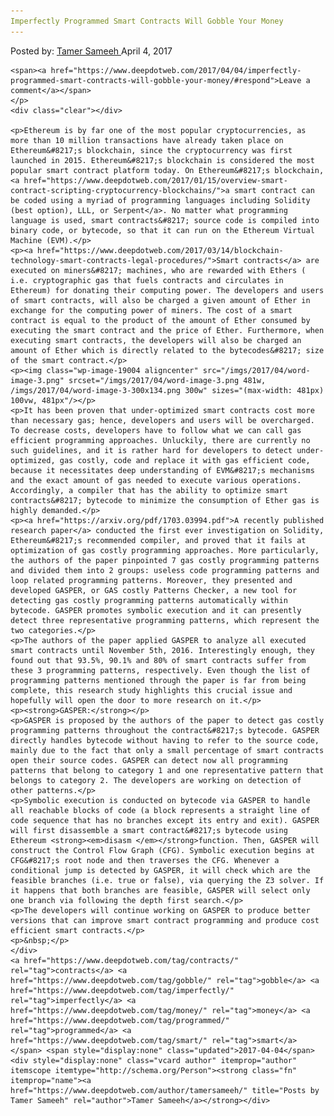 ```yaml
---
Imperfectly Programmed Smart Contracts Will Gobble Your Money
---
```

<article class="post-listing post-18993 post type-post status-publish format-standard has-post-thumbnail hentry  tag-contracts tag-gobble tag-imperfectly tag-money tag-programmed tag-smart">
    <div class="post-inner">
        <span>Posted by: <a href="https://www.deepdotweb.com/author/tamersameeh/" title="">Tamer Sameeh </a></span>
    <span>April 4, 2017</span>
    
    <span><a href="https://www.deepdotweb.com/2017/04/04/imperfectly-programmed-smart-contracts-will-gobble-your-money/#respond">Leave a comment</a></span>
    </p>
    <div class="clear"></div>
    
    <p>Ethereum is by far one of the most popular cryptocurrencies, as more than 10 million transactions have already taken place on Ethereum&#8217;s blockchain, since the cryptocurrency was first launched in 2015. Ethereum&#8217;s blockchain is considered the most popular smart contract platform today. On Ethereum&#8217;s blockchain, <a href="https://www.deepdotweb.com/2017/01/15/overview-smart-contract-scripting-cryptocurrency-blockchains/">a smart contract can be coded using a myriad of programming languages including Solidity (best option), LLL, or Serpent</a>. No matter what programming language is used, smart contracts&#8217; source code is compiled into binary code, or bytecode, so that it can run on the Ethereum Virtual Machine (EVM).</p>
    <p><a href="https://www.deepdotweb.com/2017/03/14/blockchain-technology-smart-contracts-legal-procedures/">Smart contracts</a> are executed on miners&#8217; machines, who are rewarded with Ethers ( i.e. cryptographic gas that fuels contracts and circulates in Ethereum) for donating their computing power. The developers and users of smart contracts, will also be charged a given amount of Ether in exchange for the computing power of miners. The cost of a smart contract is equal to the product of the amount of Ether consumed by executing the smart contract and the price of Ether. Furthermore, when executing smart contracts, the developers will also be charged an amount of Ether which is directly related to the bytecodes&#8217; size of the smart contract.</p>
    <p><img class="wp-image-19004 aligncenter" src="/imgs/2017/04/word-image-3.png" srcset="/imgs/2017/04/word-image-3.png 481w, /imgs/2017/04/word-image-3-300x134.png 300w" sizes="(max-width: 481px) 100vw, 481px"/></p>
    <p>It has been proven that under-optimized smart contracts cost more than necessary gas; hence, developers and users will be overcharged. To decrease costs, developers have to follow what we can call gas efficient programming approaches. Unluckily, there are currently no such guidelines, and it is rather hard for developers to detect under-optimized, gas costly, code and replace it with gas efficient code, because it necessitates deep understanding of EVM&#8217;s mechanisms and the exact amount of gas needed to execute various operations. Accordingly, a compiler that has the ability to optimize smart contracts&#8217; bytecode to minimize the consumption of Ether gas is highly demanded.</p>
    <p><a href="https://arxiv.org/pdf/1703.03994.pdf">A recently published research paper</a> conducted the first ever investigation on Solidity, Ethereum&#8217;s recommended compiler, and proved that it fails at optimization of gas costly programming approaches. More particularly, the authors of the paper pinpointed 7 gas costly programming patterns and divided them into 2 groups: useless code programming patterns and loop related programming patterns. Moreover, they presented and developed GASPER, or GAS costly Patterns Checker, a new tool for detecting gas costly programming patterns automatically within bytecode. GASPER promotes symbolic execution and it can presently detect three representative programming patterns, which represent the two categories.</p>
    <p>The authors of the paper applied GASPER to analyze all executed smart contracts until November 5th, 2016. Interestingly enough, they found out that 93.5%, 90.1% and 80% of smart contracts suffer from these 3 programming patterns, respectively. Even though the list of programming patterns mentioned through the paper is far from being complete, this research study highlights this crucial issue and hopefully will open the door to more research on it.</p>
    <p><strong>GASPER:</strong></p>
    <p>GASPER is proposed by the authors of the paper to detect gas costly programming patterns throughout the contract&#8217;s bytecode. GASPER directly handles bytecode without having to refer to the source code, mainly due to the fact that only a small percentage of smart contracts open their source codes. GASPER can detect now all programming patterns that belong to category 1 and one representative pattern that belongs to category 2. The developers are working on detection of other patterns.</p>
    <p>Symbolic execution is conducted on bytecode via GASPER to handle all reachable blocks of code (a block represents a straight line of code sequence that has no branches except its entry and exit). GASPER will first disassemble a smart contract&#8217;s bytecode using Ethereum <strong><em>disasm </em></strong>function. Then, GASPER will construct the Control Flow Graph (CFG). Symbolic execution begins at CFG&#8217;s root node and then traverses the CFG. Whenever a conditional jump is detected by GASPER, it will check which are the feasible branches (i.e. true or false), via querying the Z3 solver. If it happens that both branches are feasible, GASPER will select only one branch via following the depth first search.</p>
    <p>The developers will continue working on GASPER to produce better versions that can improve smart contract programming and produce cost efficient smart contracts.</p>
    <p>&nbsp;</p>
    </div>
    <a href="https://www.deepdotweb.com/tag/contracts/" rel="tag">contracts</a> <a href="https://www.deepdotweb.com/tag/gobble/" rel="tag">gobble</a> <a href="https://www.deepdotweb.com/tag/imperfectly/" rel="tag">imperfectly</a> <a href="https://www.deepdotweb.com/tag/money/" rel="tag">money</a> <a href="https://www.deepdotweb.com/tag/programmed/" rel="tag">programmed</a> <a href="https://www.deepdotweb.com/tag/smart/" rel="tag">smart</a></span> <span style="display:none" class="updated">2017-04-04</span>
    <div style="display:none" class="vcard author" itemprop="author" itemscope itemtype="http://schema.org/Person"><strong class="fn" itemprop="name"><a href="https://www.deepdotweb.com/author/tamersameeh/" title="Posts by Tamer Sameeh" rel="author">Tamer Sameeh</a></strong></div>
    
